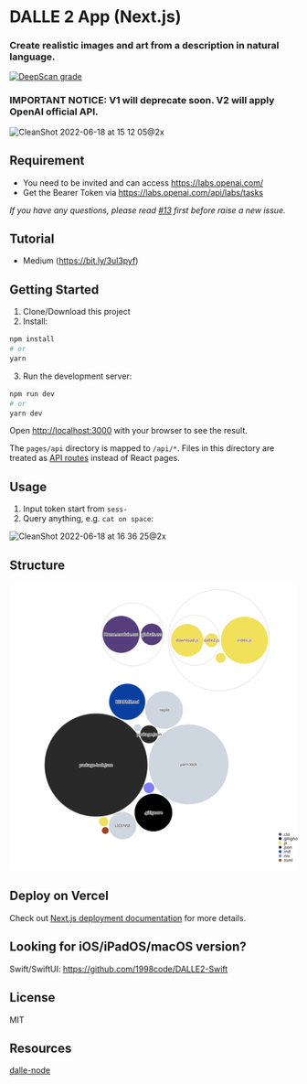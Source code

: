 # DALLE 2 App (Next.js)
### Create realistic images and art from a description in natural language.

[![DeepScan grade](https://deepscan.io/api/teams/18632/projects/21948/branches/641242/badge/grade.svg)](https://deepscan.io/dashboard#view=project&tid=18632&pid=21948&bid=641242)

### IMPORTANT NOTICE: V1 will deprecate soon. V2 will apply OpenAI official API.

![CleanShot 2022-06-18 at 15 12 05@2x](https://user-images.githubusercontent.com/54872601/174429356-f9fc8ae5-6e4b-4dda-9262-165a5391445f.png)

## Requirement
- You need to be invited and can access https://labs.openai.com/
- Get the Bearer Token via https://labs.openai.com/api/labs/tasks

*If you have any questions, please read <a href="https://github.com/1998code/DALLE-2-App/issues/13">#13</a> first before raise a new issue.*

## Tutorial
- Medium (https://bit.ly/3ul3pyf)

## Getting Started
1. Clone/Download this project
2. Install:
```bash
npm install
# or
yarn
```
3. Run the development server:
```bash
npm run dev
# or
yarn dev
```

Open [http://localhost:3000](http://localhost:3000) with your browser to see the result.

The `pages/api` directory is mapped to `/api/*`. Files in this directory are treated as [API routes](https://nextjs.org/docs/api-routes/introduction) instead of React pages.

## Usage
1. Input token start from `sess-`
2. Query anything, e.g. `cat on space`:
<img width="1024" alt="CleanShot 2022-06-18 at 16 36 25@2x" src="https://user-images.githubusercontent.com/54872601/174429869-97ce491e-6aa1-4887-a7e9-f9b99b5df38a.png">

## Structure
![Diagram](https://raw.githubusercontent.com/1998code/DALLE-2-App/v1/diagram.svg)

## Deploy on Vercel
Check out [Next.js deployment documentation](https://nextjs.org/docs/deployment) for more details.

## Looking for iOS/iPadOS/macOS version?
Swift/SwiftUI: https://github.com/1998code/DALLE2-Swift

## License
MIT

## Resources
[dalle-node](https://github.com/ezzcodeezzlife/dalle-node)
